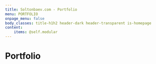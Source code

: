 ```yaml
---
title: Soltonbaev.com - Portfolio
menu: PORTFOLIO
onpage_menu: false
body_classes: title-h1h2 header-dark header-transparent is-homepage
content:
    items: @self.modular
---
```


# Portfolio
